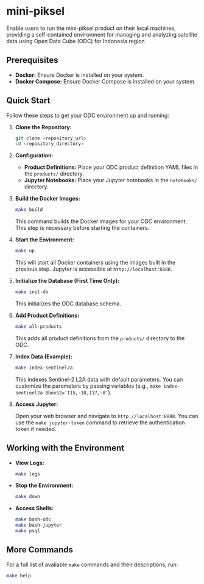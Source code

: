 # mini-piksel

Enable users to run the mini-piksel product on their local machines, providing a self-contained environment for managing and analyzing satellite data using Open Data Cube (ODC) for Indonesia region

## Prerequisites

- **Docker:** Ensure Docker is installed on your system.
- **Docker Compose:** Ensure Docker Compose is installed on your system.

## Quick Start

Follow these steps to get your ODC environment up and running:

1.  **Clone the Repository:**

    ```bash
    git clone <repository_url>
    cd <repository_directory>
    ```

2.  **Configuration:**

    - **Product Definitions:** Place your ODC product definition YAML files in the `products/` directory.
    - **Jupyter Notebooks:** Place your Jupyter notebooks in the `notebooks/` directory.

3.  **Build the Docker Images:**

    ```bash
    make build
    ```

    This command builds the Docker images for your ODC environment. This step is necessary before starting the containers.

4.  **Start the Environment:**

    ```bash
    make up
    ```

    This will start all Docker containers using the images built in the previous step. Jupyter is accessible at `http://localhost:8888`.

5.  **Initialize the Database (First Time Only):**

    ```bash
    make init-db
    ```

    This initializes the ODC database schema.

6.  **Add Product Definitions:**

    ```bash
    make all-products
    ```

    This adds all product definitions from the `products/` directory to the ODC.

7.  **Index Data (Example):**

    ```bash
    make index-sentinel2a
    ```

    This indexes Sentinel-2 L2A data with default parameters. You can customize the parameters by passing variables (e.g., `make index-sentinel2a BboxS2='115,-10,117,-8'`).

8.  **Access Jupyter:**

    Open your web browser and navigate to `http://localhost:8888`. You can use the `make jupyter-token` command to retrieve the authentication token if needed.

## Working with the Environment

- **View Logs:**

  ```bash
  make logs
  ```

- **Stop the Environment:**

  ```bash
  make down
  ```

- **Access Shells:**

  ```bash
  make bash-odc
  make bash-jupyter
  make psql
  ```

## More Commands

For a full list of available `make` commands and their descriptions, run:

```bash
make help
```
